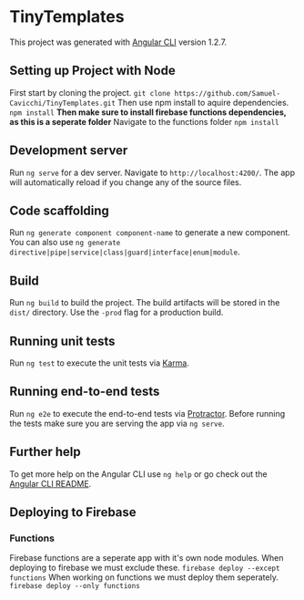 # TinyTemplates

This project was generated with [Angular CLI](https://github.com/angular/angular-cli) version 1.2.7.
## Setting up Project with Node
First start by cloning the project.
`git clone https://github.com/Samuel-Cavicchi/TinyTemplates.git`
Then use npm install to aquire dependencies.
`npm install`
**Then make sure to install firebase functions dependencies, as this is a seperate folder**
Navigate to the functions folder
`npm install`

## Development server

Run `ng serve` for a dev server. Navigate to `http://localhost:4200/`. The app will automatically reload if you change any of the source files.

## Code scaffolding

Run `ng generate component component-name` to generate a new component. You can also use `ng generate directive|pipe|service|class|guard|interface|enum|module`.

## Build

Run `ng build` to build the project. The build artifacts will be stored in the `dist/` directory. Use the `-prod` flag for a production build.

## Running unit tests

Run `ng test` to execute the unit tests via [Karma](https://karma-runner.github.io).

## Running end-to-end tests

Run `ng e2e` to execute the end-to-end tests via [Protractor](http://www.protractortest.org/).
Before running the tests make sure you are serving the app via `ng serve`.

## Further help

To get more help on the Angular CLI use `ng help` or go check out the [Angular CLI README](https://github.com/angular/angular-cli/blob/master/README.md).

## Deploying to Firebase
### Functions
Firebase functions are a seperate app with it's own node modules. When deploying to firebase we must exclude these.
` firebase deploy --except functions `
When working on functions we must deploy them seperately.
` firebase deploy --only functions `
